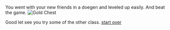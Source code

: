 You went with your new friends in a doegen and leveled up easily.
And beat the game.
![Gold Chest ]()

Good let see you try some of the other class.
[start over](../Beginning.)